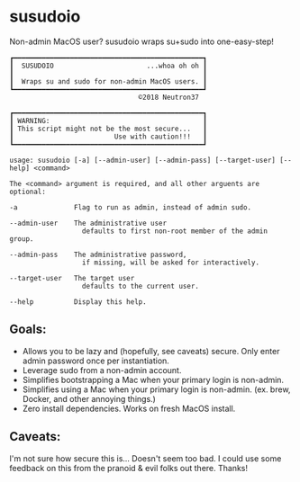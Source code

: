# susudoio
Non-admin MacOS user? susudoio wraps su+sudo into one-easy-step!

```
┏━━━━━━━━━━━━━━━━━━━━━━━━━━━━━━━━━━━━━━━━━━━━━━━┓
┃  SUSUDOIO                       ...whoa oh oh ┃
┃                                               ┃
┃  Wraps su and sudo for non-admin MacOS users. ┃
┗━━━━━━━━━━━━━━━━━━━━━━━━━━━━━━━━━━━━━━━━━━━━━━━┛
                                ©2018 Neutron37

┏━━━━━━━━━━━━━━━━━━━━━━━━━━━━━━━━━━━━━━━━━━━━━━━┓
┃ WARNING:                                      ┃
┃ This script might not be the most secure...   ┃
┃                         Use with caution!!!   ┃
┗━━━━━━━━━━━━━━━━━━━━━━━━━━━━━━━━━━━━━━━━━━━━━━━┛

usage: susudoio [-a] [--admin-user] [--admin-pass] [--target-user] [--help] <command>

The <command> argument is required, and all other arguents are optional:

-a              Flag to run as admin, instead of admin sudo.

--admin-user    The administrative user
                  defaults to first non-root member of the admin group.

--admin-pass    The administrative password,
                  if missing, will be asked for interactively.

--target-user   The target user
                  defaults to the current user.

--help          Display this help.
```

## Goals:

* Allows you to be lazy and (hopefully, see caveats) secure. Only enter admin password once per instantiation.
* Leverage sudo from a non-admin account.
* Simplifies bootstrapping a Mac when your primary login is non-admin.
* Simplifies using a Mac when your primary login is non-admin. (ex. brew, Docker, and other annoying things.)
* Zero install dependencies. Works on fresh MacOS install.

## Caveats:

I'm not sure how secure this is... Doesn't seem too bad. I could use some feedback on this from the pranoid & evil folks out there. Thanks!
